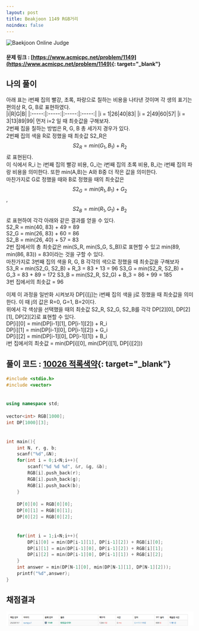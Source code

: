 ```yaml
---
layout: post
title: Beakjoon 1149 RGB거리
noindex: false
---
```


![Baekjoon Online Judge](https://onlinejudgeimages.s3-ap-northeast-1.amazonaws.com/images/boj-og-1200.png)

#### 문제 링크 : [https://www.acmicpc.net/problem/1149](https://www.acmicpc.net/problem/1149){: target="_blank"}


## 나의 풀이
아래 표는 i번째 집의 빨강, 초록, 파랑으로 칠하는 비용을 나타낸 것이며 각 생의 표기는 편의상 R, G, B로 표현하였다.                
|i|R|G|B|
|:-----:|:-----:|:-----:|:-----:|
|i = 1|26|40|83|
|i = 2|49|60|57|
|i = 3|13|89|99|
먼저 i=2 일 때 최솟값을 구해보자.         
2번째 집을 칠하는 방법은 R, G, B 총 세가지 경우가 있다.     
2번째 집의 색을 R로 정했을 때 최솟값 S2_R은      
$$ S2_R = min(G_1, B_1) + R_2 $$로 표현된다.    
이 식에서 R_i 는 i번째 집의 빨강 비용, G_i는 i번째 집의 초록 비용, B_i는 i번째 집의 파랑 비용을 의미한다. 또한 min(A,B)는 A와 B중 더 작은 값을 의미한다.      
마찬가지로 G로 정했을 때와 B로 정했을 때의 최솟값은     
$$ S2_G = min(R_1, B_1) + G_2 $$,     
$$ S2_B = min(R_1, G_1 ) + B_2 $$ 로 표현하여 각각 아래와 같은 결과를 얻을 수 있다.      
S2_R = min(40, 83) + 49 = 89       
S2_G = min(26, 83) + 60 = 86     
S2_B = min(26, 40) + 57 = 83             
2번 집에서의 총 최솟값은 min(S_R, min(S_G, S_B))로 표현할 수 있고 min(89, min(86, 83)) = 83이라는 것을 구할 수 있다.         
마찬가지로 3번째 집의 색을 R, G, B 각각의 색으로 정했을 때 최솟값을 구해보자      
S3_R = min(S2_G, S2_B) + R_3 =  83 + 13 = 96
S3_G = min(S2_R, S2_B) + G_3 =  83 + 89 = 172
S3_B = min(S2_R, S2_G) + B_3 =  86 + 99 = 185        
3번 집에서의 최솟값 = 96

이제 이 과정을 일반화 시켜보자
DP[i][j]는 i번째 집의 색을 j로 정했을 때 최솟값을 의미한다. 이 때 j의 값은 R=0, G=1, B=2이다.      
위에서 각 색상을 선택했을 때의 최솟값 S2_R, S2_G, S2_B를 각각 DP[2][0], DP[2][1], DP[2][2]로 표현할 수 있다.     
DP[i][0] = min(DP[i-1][1], DP[i-1][2]) + R_i     
DP[i][1] = min(DP[i-1][0], DP[i-1][2]) + G_i    
DP[i][2] = min(DP[i-1][0], DP[i-1][1]) + B_i    
i번 집에서의 최솟값 = min(DP[i][0], min(DP[i][1], DP[i][2]))     



## 풀이 코드 : [10026 적록색약](https://github.com/sun-pyo/algorithm/blob/main/Beakjoon/1149RGB%EA%B1%B0%EB%A6%AC.cpp){: target="_blank"}

```c++
#include <stdio.h>
#include <vector>


using namespace std;

vector<int> RGB[1000];
int DP[1000][3];


int main(){
    int N, r, g, b;
    scanf("%d",&N);
    for(int i = 0;i<N;i++){
        scanf("%d %d %d", &r, &g, &b);
        RGB[i].push_back(r);
        RGB[i].push_back(g);
        RGB[i].push_back(b);
    }

    DP[0][0] = RGB[0][0];
    DP[0][1] = RGB[0][1];
    DP[0][2] = RGB[0][2];


    for(int i = 1;i<N;i++){
        DP[i][0] = min(DP[i-1][1], DP[i-1][2]) + RGB[i][0];
        DP[i][1] = min(DP[i-1][0], DP[i-1][2]) + RGB[i][1];
        DP[i][2] = min(DP[i-1][0], DP[i-1][1]) + RGB[i][2];
    }
    int answer = min(DP[N-1][0], min(DP[N-1][1], DP[N-1][2]));
    printf("%d",answer);
}
```





## 채점결과
![49993](\algorithm\img\beakjoon_1149.PNG)